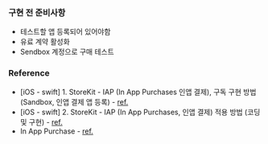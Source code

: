 <?xml version="1.0" encoding="UTF-8" standalone="no"?>
<document type="com.apple.InterfaceBuilder3.CocoaTouch.XIB" version="3.0" toolsVersion="13142" targetRuntime="iOS.CocoaTouch" propertyAccessControl="none" useAutolayout="YES" useTraitCollections="YES" useSafeAreas="YES" colorMatched="YES">
    <dependencies>
        <plugIn identifier="com.apple.InterfaceBuilder.IBCocoaTouchPlugin" version="12042"/>
    </dependencies>
    <objects>
        <placeholder placeholderIdentifier="IBFilesOwner" id="-1" userLabel="File's Owner"/>
        <placeholder placeholderIdentifier="IBFirstResponder" id="-2" customClass="UIResponder"/>
    </objects>
</document>

### 구현 전 준비사항
- 테스트할 앱 등록되어 있어야함
- 유료 계약 활성화
- Sendbox 계정으로 구매 테스트

### Reference
- [iOS - swift] 1. StoreKit - IAP (In App Purchases 인앱 결제), 구독 구현 방법 (Sandbox, 인앱 결제 앱 등록) - [ref.](https://ios-development.tistory.com/995)
- [iOS - swift] 2. StoreKit - IAP (In App Purchases, 인앱 결제) 적용 방법 (코딩 및 구현) - [ref.](https://ios-development.tistory.com/996)
- In App Purchase - [ref.](https://www.notion.so/soey/In-App-Purchase-09dc2ca2bb224ac193c7a490fa61853d?pvs=4)
